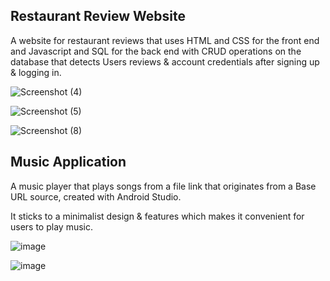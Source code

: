 ## Restaurant Review Website

A website for restaurant reviews that uses HTML and CSS for the front end and Javascript and SQL for the back end with CRUD operations on the database that detects Users reviews & account credentials after signing up & logging in.

![Screenshot (4)](https://github.com/juliuschanjq/Web-Development-Projects/assets/113488890/772d8f23-3da9-4a43-9566-d6c06357461c)

![Screenshot (5)](https://github.com/juliuschanjq/Web-Development-Projects/assets/113488890/f9496e40-f2cd-484d-b9cf-168766693446)

![Screenshot (8)](https://github.com/juliuschanjq/Web-Development-Projects/assets/113488890/e684e903-a17f-4ff1-a416-fbe3c62e64d0)

## Music Application

A music player that plays songs from a file link that originates from a Base URL source, created with Android Studio.

It sticks to a minimalist design & features which makes it convenient for users to play music.

![image](https://github.com/juliuschanjq/Web-Development-Projects/assets/113488890/f726109e-5f55-402d-8105-4fba164cb2fe)

![image](https://github.com/juliuschanjq/Web-Development-Projects/assets/113488890/098cc3ab-0743-4ebd-be63-37c62cca64af)

